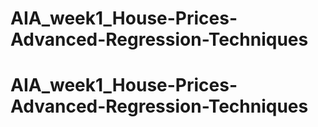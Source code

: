 # AIA_week1_House-Prices-Advanced-Regression-Techniques
# AIA_week1_House-Prices-Advanced-Regression-Techniques
